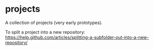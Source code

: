 # projects
A collection of projects (very early prototypes).

To split a project into a new repository:  
https://help.github.com/articles/splitting-a-subfolder-out-into-a-new-repository/
